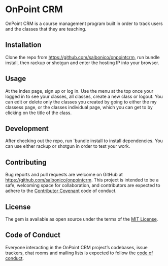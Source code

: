 # OnPoint CRM

OnPoint CRM is a course management program built in order to track users and the classes that they are teaching.

## Installation
Clone the repo from https://github.com/salbonico/onpointcrm, run bundle install, then rackup or shotgun and enter the hosting IP into your browser.


## Usage
 At the index page, sign up or log in. Use the menu at the top once your logged in to see your classes, all classes, create a new class or logout. You can edit or delete only the classes you created by going to either the my classess page, or the classes individual page, which you can get to by clicking on the title of the class.


## Development

After checking out the repo, run `bundle install to install dependencies. You can use either rackup or shotgun in order to test your work. 

## Contributing

Bug reports and pull requests are welcome on GitHub at https://github.com/salbonico/onpointcrm. This project is intended to be a safe, welcoming space for collaboration, and contributors are expected to adhere to the [Contributor Covenant](http://contributor-covenant.org) code of conduct.

## License

The gem is available as open source under the terms of the [MIT License](https://opensource.org/licenses/MIT).

## Code of Conduct

Everyone interacting in the OnPoint CRM project’s codebases, issue trackers, chat rooms and mailing lists is expected to follow the [code of conduct](https://github.com/salbonico/onpointcrm/blob/master/CODE_OF_CONDUCT.md).
